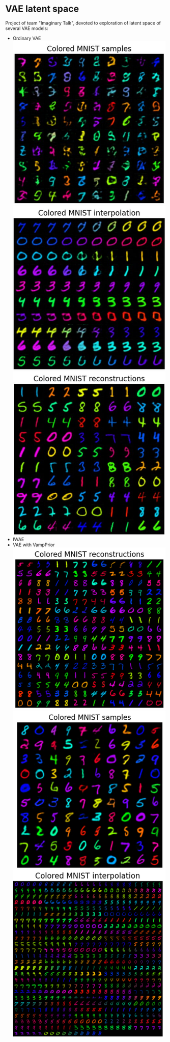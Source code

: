 # VAE latent space
Project of team "Imaginary Talk", devoted to exploration of latent space of several VAE models:

* Ordinary VAE
  <img src="imgs/vae_1.jpg" alt="drawing" width="500"/>
  <img src="imgs/vae_2.jpg" alt="drawing" width="500"/>
  <img src="imgs/vae_3.jpg" alt="drawing" width="500"/>
* IWAE
* VAE with VampPrior
  \
  <img src="imgs/VampPrior_reconstructions.png" alt="drawing" width="500"/>
  <img src="imgs/VampPrior_samples.png" alt="drawing" width="500"/>
  <img src="imgs/VampPrior_interpolations.png" alt="drawing" width="500"/>
